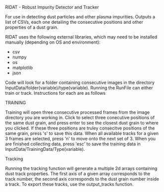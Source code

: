 RIDAT - Robust Impurity Detector and Tracker

For use in detecting dust particles and other plasma impurities. 
Outputs a list of CSVs, each one detailing the consecutive positions and other properties of a dust grain.

RIDAT uses the following external libraries, which may need to be installed manually (depending on OS and environment):
- csv
- numpy
- os
- matplotlib
- json


Code will look for a folder containing consecutive images in the directory InputData/folder(variable)/type(variable).
Running the RunFile can either train or track. Instructions for each are as follows


TRAINING

Training will open three consecutive processed frames from the image directory you are working in. Click to select three conecutive positions of the same dust grain, and press enter to see the closest dust grain to where you clicked. If these three positions are truley consecitve positions of the same grain, press 's' to save this data. When all available tracks for a given 3 frames are selected, press 'n' to move onto the next set of 3. When  you are finished collecting data, press 'esc' to save the training data in InputData/TrainingData/Type(variable).


Tracking

Running the tracking function will generate a multiple 2d arrays containing dust track properties. The first axis of a given array corresponds to the track number, the second axis corresponds to the dust grain number inside a track. To export these tracks, use the output_tracks function.
